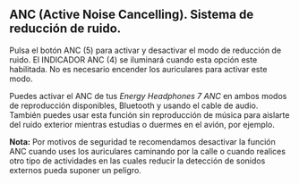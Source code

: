 ## ANC (Active Noise Cancelling). Sistema de reducción de ruido.

Pulsa el botón ANC (5) para activar y desactivar el modo de reducción de ruido. El INDICADOR ANC (4) se iluminará cuando esta opción este habilitada. No es necesario encender los auriculares para activar este modo. 

Puedes activar el ANC de tus *Energy Headphones 7 ANC* en ambos modos de reproducción disponibles, Bluetooth y usando el cable de audio. También puedes usar esta función sin reproducción de música para aislarte del ruido exterior mientras estudias o duermes en el avión, por ejemplo.

**Nota:** Por motivos de seguridad te recomendamos desactivar la función ANC cuando uses los auriculares caminando por la calle o cuando realices otro tipo de actividades en las cuales reducir la detección de sonidos externos pueda suponer un peligro. 
